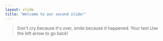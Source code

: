 ```yaml
---
layout: slide
title: "Welcome to our second slide!"
---
```

> Don't cry because it's over,
> smile because it happened.
Your text
Use the left arrow to go back!
